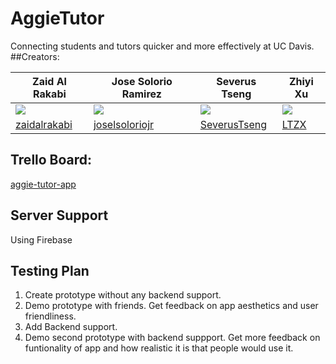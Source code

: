 # AggieTutor
Connecting students and tutors quicker and more effectively at UC Davis.
##Creators:

| Zaid Al Rakabi | Jose Solorio Ramirez | Severus Tseng | Zhiyi Xu|
|--------|--------|--------|--------|
| ![](https://avatars1.githubusercontent.com/u/11766372?s=100&v=3)|![](https://avatars1.githubusercontent.com/u/17058366?s=100&v=4)       | ![](https://avatars2.githubusercontent.com/u/37227883?s=100&v=4)| ![](https://avatars1.githubusercontent.com/u/27104248?s=100&v=4)
| [zaidalrakabi](https://github.com/zaidalrakabi)|[joselsoloriojr](https://github.com/joselsoloriojr)|[SeverusTseng](https://github.com/SeverusTseng)| [LTZX](https://github.com/LTZX)

## Trello Board:
[aggie-tutor-app](https://trello.com/b/au6ICKVT/aggie-tutor-app)

## Server Support
Using Firebase

## Testing Plan
1. Create prototype without any backend support.
2. Demo prototype with friends. Get feedback on app aesthetics and user friendliness. 
3. Add Backend support.
4. Demo second prototype with backend suppport. Get more feedback on funtionality of app and how realistic it is that people would use it. 
